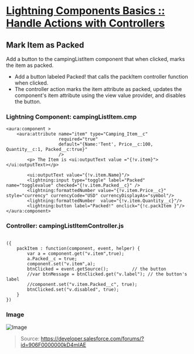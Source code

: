 # [Lightning Components Basics :: Handle Actions with Controllers](https://trailhead.salesforce.com/modules/lex_dev_lc_basics/units/lex_dev_lc_basics_controllers)

## Mark Item as Packed

Add a button to the campingListItem component that when clicked, marks the item as packed.

* Add a button labeled Packed! that calls the packItem controller function when clicked.
* The controller action marks the item attribute as packed, updates the component's item attribute using the view value provider, and disables the button.

### Lightning Component: campingListItem.cmp

```
<aura:component >
    <aura:attribute name="item" type="Camping_Item__c" 
                    required="true"
                    default="{Name:'Tent', Price__c:100, Quantity__c:1, Packed__c:true}"
                    />
    	<p> The Item is <ui:outputText value ="{!v.item}"></ui:outputText></p>

        <ui:outputText value="{!v.item.Name}"/>
    	<lightning:input type="toggle" label="Packed" name="togglevalue" checked="{!v.item.Packed__c}" />
    	<lightning:formattedNumber value="{!v.item.Price__c}" style="currency" currencyCode="USD" currencyDisplayAs="symbol"/>
    	<lightning:formattedNumber  value="{!v.item.Quantity__c}"/>
    	<lightning:button label="Packed!" onclick="{!c.packItem }"/>
</aura:component>

```

### Controller: campingListItemController.js

```

({
    packItem : function(component, event, helper) {
        var a = component.get("v.item",true);
        a.Packed__c = true;
        component.set("v.item",a);
        btnClicked = event.getSource();         // the button
        //var btnMessage = btnClicked.get("v.label"); // the button's label
        //component.set("v.item.Packed__c", true);
        btnClicked.set("v.disabled", true);
    }
})

```

### Image

![Image](https://github.com/Mulodo-Salesforce-Training/trailhead-salesforce-challenge/blob/master/img/Controllers.png)

> Source: https://developer.salesforce.com/forums/?id=906F0000000kD4mIAE
